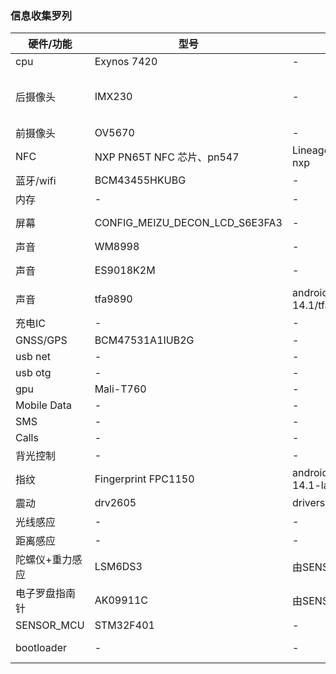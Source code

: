 ### 信息收集罗列

| 硬件/功能      | 型号              | 3.10驱动源码  |主线内核|
| ------------- | --------         | --------    | -------- |
| cpu           | Exynos 7420      | -     | https://github.com/PabloPL/linux/tree/exynos7420     |
| 后摄像头       | IMX230           | -     | https://github.com/akhilxavi/debian4.14-imx230driver/blob/master/imx230.c  https://github.com/Dronevery/JetsonTK1-kernel/blob/tegra-l4t-r23.1/drivers/media/i2c/soc_camera/imx230_v4l2.c  |
| 前摄像头       | OV5670           | -     | drivers/media/i2c/ov5670.c    |
| NFC           | NXP PN65T NFC 芯片、pn547    | LineageOS/android_external_libnfc-nxp     | -     |
| 蓝牙/wifi     | BCM43455HKUBG    | -     | -     |
| 内存          | -                | -     | -     |
| 屏幕          | CONFIG_MEIZU_DECON_LCD_S6E3FA3     | -     | https://gitlab.com/msm8996-mainline/linux/-/blob/msm8996-staging/drivers/gpu/drm/panel/panel-samsung-s6e3fa3.c     |
| 声音          | WM8998           | -     | sound/soc/codecs/wm8998.c     |
| 声音          | ES9018K2M        | -     | https://github.com/spbkaizo/aiode-dac-ii-es9018k2m-dac https://github.com/luoyi/Rpi-ES9018K2M-DAC     |
| 声音          | tfa9890          | android_hardware_samsung_slsi/cm-14.1/tfa9890     | -     |
| 充电IC        | -                | -     | -     |
| GNSS/GPS      | BCM47531A1IUB2G   | -     | -     |
| usb net      | -                 | -     | -     |
| usb otg      | -                | -     | -     |
| gpu          | Mali-T760        | -     | linux 5.2/panfrost  mesa/19.2-21.1      |
| Mobile Data  | -                | -     | -     |
| SMS          | -                | -     | -     |
| Calls        | -                | -     | -     |
| 背光控制      | -                | -     | -     |
| 指纹         | Fingerprint FPC1150  | android_device_meizu_m86/cm-14.1-latest/libfprint     | -     |
| 震动         | drv2605           | drivers/tspdrv/drv2605_haptic.c     | drivers/input/misc/drv260x.c     |
| 光线感应     | -                | -     | -     |
| 距离感应     | -                | -     | -     |
| 陀螺仪+重力感应| LSM6DS3         | 由SENSOR_MCU驱动     | -     |
| 电子罗盘指南针 | AK09911C        | 由SENSOR_MCU驱动     | -     |
| SENSOR_MCU   | STM32F401        | -     | -     |
| bootloader   | -               | -     | https://github.com/kaleao/exynos/tree/master/kaleao/system/u-boot  https://github.com/suxiaocheng/exynos7_u_f_s    |
